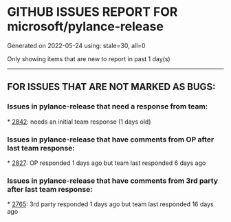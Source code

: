 
# GITHUB ISSUES REPORT FOR microsoft/pylance-release


Generated on 2022-05-24 using: stale=30, all=0


Only showing items that are new to report in past 1 day(s)


---

## FOR ISSUES THAT ARE NOT MARKED AS BUGS:


### Issues in pylance-release that need a response from team:


\* [2842](https://github.com/microsoft/pylance-release/issues/2842 "Add param to edit an autocompletion completions sort"): needs an initial team response (1 days old)

### Issues in pylance-release that have comments from OP after last team response:


\* [2827](https://github.com/microsoft/pylance-release/issues/2827 "Issue not fixed yet... #2505"): OP responded 1 days ago but team last responded 6 days ago

### Issues in pylance-release that have comments from 3rd party after last team response:


\* [2765](https://github.com/microsoft/pylance-release/issues/2765 "Error: command 'pyright.createtypestub' already exists"): 3rd party responded 1 days ago but team last responded 16 days ago
